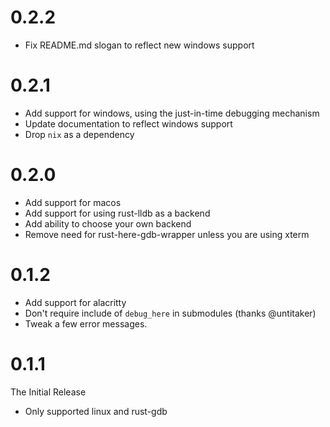 # 0.2.2

- Fix README.md slogan to reflect new windows support

# 0.2.1

- Add support for windows, using the just-in-time debugging mechanism
- Update documentation to reflect windows support
- Drop `nix` as a dependency

# 0.2.0

- Add support for macos
- Add support for using rust-lldb as a backend
- Add ability to choose your own backend
- Remove need for rust-here-gdb-wrapper unless you are using xterm

# 0.1.2

- Add support for alacritty
- Don't require include of `debug_here` in submodules (thanks @untitaker)
- Tweak a few error messages.

# 0.1.1

The Initial Release
- Only supported linux and rust-gdb
